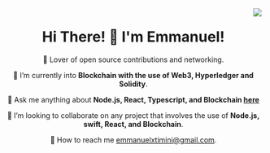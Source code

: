 <img align="right" src="https://visitor-badge.laobi.icu/badge?page_id=salesp07.salesp07" />

<h1 align="center">
    Hi There! 👋 I'm Emmanuel!
</h1>

<div align="center">
 
 🔭 Lover of open source contributions and networking.
 
 🌱 I’m currently into **Blockchain with the use of Web3, Hyperledger and Solidity**.

 💬 Ask me anything about **Node.js, React, Typescript, and Blockchain [here](https://github.com/Emmanuel-Omopariola/Emmanuel-Omopariola/issues)**

 🧲  I’m looking to collaborate on any project that involves the use of **Node.js, swift, React, and Blockchain**.

 📧 How to reach me emmanuelxtimini@gmail.com.
